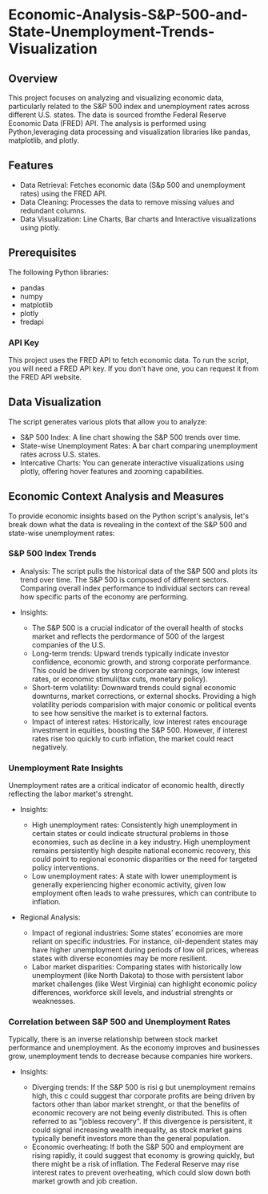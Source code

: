 # Economic-Analysis-S&P-500-and-State-Unemployment-Trends-Visualization

## Overview
This project focuses on analyzing and visualizing economic data, particularly related to the S&P 500 index and unemployment rates across different U.S. states. The data is sourced fromthe Federal Reserve Economic Data (FRED) API. The analysis is performed using Python,leveraging data processing and visualization libraries like pandas, matplotlib, and plotly.

## Features 
  - Data Retrieval: Fetches economic data (S&p 500 and unemployment rates) using the 
    FRED API.
  - Data Cleaning: Processes the data to remove missing values and redundant columns.
  - Data Visualization: Line Charts, Bar charts and Interactive visualizations using 
    plotly.

## Prerequisites 

The following Python libraries:

  - pandas
  - numpy
  - matplotlib
  - plotly
  - fredapi

### API Key
This project uses the FRED API to fetch economic data. To run the script, you will need a FRED API key. If you don't have one, you can request it from the FRED API website.

## Data Visualization
The script generates various plots that allow you to analyze: 

  - S&P 500 Index: A line chart showing the S&P 500 trends over time.
  - State-wise Unemployment Rates: A bar chart comparing unemployment rates across U.S. 
    states.
  - Intercative Charts: You can generate interactive visualizations using plotly,
    offering hover features and zooming capabilities.

## Economic Context Analysis and Measures 
To provide economic insights based on the Python script's analysis, let's break down what the data is revealing in the context of the S&P 500 and state-wise unemployment rates: 

### S&P 500 Index Trends 

  - Analysis: The script pulls the historical data of the S&P 500 and plots its trend 
    over time. The S&P 500 is composed of different sectors. Comparing overall index
    performance to individual sectors can reveal how specific parts of the economy are 
    performing.
  
  - Insights:

     - The S&P 500 is a crucial indicator of the overall health of stocks market and
       reflects the perdormance of 500 of the largest companies of the U.S.
     - Long-term trends: Upward trends typically indicate investor confidence, economic 
       growth, and strong corporate performance. This could be driven by strong 
       corporate earnings, low interest rates, or economic stimuli(tax cuts, monetary 
       policy). 
     - Short-term volatility: Downward trends could signal economic downturns, market 
       corrections, or external shocks. Providing a high volatility periods comparision
       with major conomic or political events to see how sensitive the market is to 
       external factors.
     - Impact of interest rates: Historically, low interest rates encourage investment 
       in equities, boosting the S&P 500. However, if interest rates rise too quickly to 
       curb inflation, the market could react negatively.

### Unemployment Rate Insights
Unemployment rates are a critical indicator of economic health, directly reflecting the labor market's strenght.

  - Insights:

     - High unemployment rates: Consistently high unemployment in certain states or
       could indicate structural problems in those economies, such as decline in a key 
       industry. High unemployment remains persistently high despite national economic
       recovery, this could point to regional economic disparities or the need for 
       targeted policy interventions.
     - Low unemployment rates: A state with lower unemployment is generally experiencing
       higher economic activity, given low employment often leads to wahe pressures, 
       which can contribute to inflation.

 - Regional Analysis:

     - Impact of regional industries: Some states' economies are more reliant on 
       specific industries. For instance, oil-dependent states may have higher 
       unemployment during periods of low oil prices, whereas states with diverse 
       economies may be more resilient.
     - Labor market disparities: Comparing states with historically low unemployment 
       (like North Dakota) to those with persistent labor market challenges (like West 
       Virginia) can highlight economic policy differences, workforce skill levels, and 
       industrial strenghts or weaknesses.

### Correlation between S&P 500 and Unemployment Rates
Typically, there is an inverse relationship between stock market performance and unemployment. As the economy improves and businesses grow, unemployment tends to decrease because companies hire workers. 

  - Insights:
      
      - Diverging trends: If the S&P 500 is risi g but unemployment remains high, this c 
        could suggest thar corporate profits are being driven by factors other than 
        labor market strenght, or that the benefits of economic recovery are not being 
        evenly distributed. This is often referred to as "jobless recovery". If this 
        divergence is persisitent, it could signal increasing wealth inequality, as 
        stock market gains typically benefit investors more than the general population.
      - Economic overheating: If both the S&P 500 and employment are rising rapidly, it 
        could suggest that economy is growing quickly, but there might be a risk of 
        inflation. The Federal Reserve may rise interest rates to prevent overheating, 
        which could slow down both market growth and job creation.      
